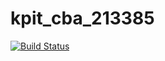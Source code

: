 # kpit_cba_213385
[![Build Status](https://travis-ci.org/sandhiyaponnudurai/kpit_cba_213385.svg?branch=master)](https://travis-ci.org/sandhiyaponnudurai/kpit_cba_213385)
 

